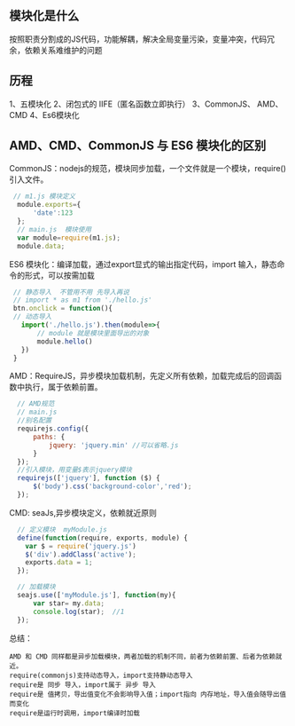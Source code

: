 ## 模块化是什么

  按照职责分割成的JS代码，功能解耦，解决全局变量污染，变量冲突，代码冗余，依赖关系难维护的问题

## 历程

  1、五模块化
  2、闭包式的 IIFE（匿名函数立即执行）
  3、CommonJS、 AMD、CMD
  4、Es6模块化

## AMD、CMD、CommonJS 与 ES6 模块化的区别

  CommonJS：nodejs的规范，模块同步加载，一个文件就是一个模块，require()引入文件。

  ```js
   // m1.js 模块定义
    module.exports={
        'date':123
    };
    // main.js  模块使用
    var module=require(m1.js);
    module.data;
  ```

   ES6 模块化：编译加载，通过export显式的输出指定代码，import 输入，静态命令的形式，可以按需加载

   ```js
    // 静态导入  不管用不用 先导入再说
    // import * as m1 from './hello.js'
    btn.onclick = function(){
    // 动态导入
      import('./hello.js').then(module=>{
          // module 就是模块里面导出的对象
          module.hello()
      })
    }
   ```

  AMD：RequireJS，异步模块加载机制，先定义所有依赖，加载完成后的回调函数中执行，属于依赖前置。

  ```js
    // AMD规范
    // main.js
    //别名配置
    requirejs.config({
        paths: {
            jquery: 'jquery.min' //可以省略.js
        }
    });
    //引入模块，用变量$表示jquery模块
    requirejs(['jquery'], function ($) {
        $('body').css('background-color','red');
    });
  ```

  CMD: seaJs,异步模块定义，依赖就近原则
  ```js
    // 定义模块  myModule.js
    define(function(require, exports, module) {
      var $ = require('jquery.js')
      $('div').addClass('active');
      exports.data = 1;
    });

    // 加载模块
    seajs.use(['myModule.js'], function(my){
        var star= my.data;
        console.log(star);  //1
    });
  ```

  总结：

    AMD 和 CMD 同样都是异步加载模块，两者加载的机制不同，前者为依赖前置、后者为依赖就近。
    require(commonjs)支持动态导入，import支持静动态导入
    require是 同步 导入，import属于 异步 导入
    require是 值拷贝，导出值变化不会影响导入值；import指向 内存地址，导入值会随导出值而变化
    require是运行时调用，import编译时加载
